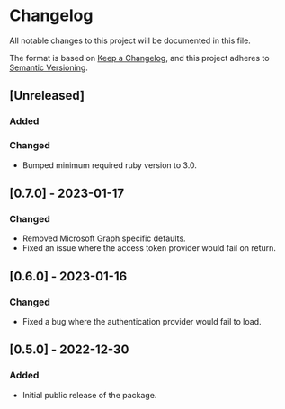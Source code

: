 # Changelog

All notable changes to this project will be documented in this file.

The format is based on [Keep a Changelog](https://keepachangelog.com/en/1.0.0/),
and this project adheres to [Semantic Versioning](https://semver.org/spec/v2.0.0.html).

## [Unreleased]

### Added

### Changed

- Bumped minimum required ruby version to 3.0.

## [0.7.0] - 2023-01-17

### Changed

- Removed Microsoft Graph specific defaults.
- Fixed an issue where the access token provider would fail on return.

## [0.6.0] - 2023-01-16

### Changed

- Fixed a bug where the authentication provider would fail to load.

## [0.5.0] - 2022-12-30

### Added

- Initial public release of the package.
